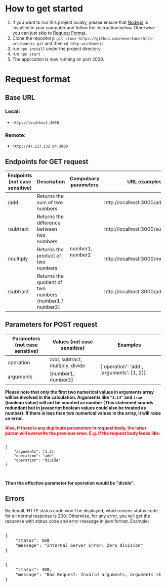<h1>How to get started</h1>

<ol>
    <li>
          If you want to run this project locally, please ensure that <a href="https://nodejs.org/">Node.js</a> is installed in your computer and follow the instruction below. Otherwise you can just skip to <a href="#request-format"> Request Format</a>.
         </li>
    <li>
          Clone the repository:
          <code
            >git clone https://github.com/neverIand/http-arithmetic.git</code
          >
          and then <code>cd http-arithmetic</code>
        </li>
    <li>run <code>npm install</code> under the project directory</li>
    <li>run <code>npm start</code></li>
    <li>The application is now running on port 3000.</li>
</ol>

<h1 id="request-format">Request format</h1>

<h2>Base URL</h2>

<h3>Local: </h3>
<p>
    <ul>
          <li><code>http://localhost:3000</code></li>
    </ul>
</p>
<h3>Remote:</h3>
<p> 
      <ul>
        <li><code>http://47.117.132.84:3000</code></li>
     </ul>
</p>

<h2>Endpoints for GET request</h2>

  <table>
        <thead>
          <tr>
            <th>Endpoints <br>(not case sensitive)</th>
            <th>Description</th>
            <th>Compulsory parameters</th>
            <th>URL examples</th>
          </tr>
        </thead>
        <tbody>
          <tr>
            <td>/add</td>
            <td>Returns the sum of two numbers</td>
            <td rowspan="4">number1, number2</td>
            <td>http://localhost:3000/add/1/2</td>
          </tr>
          <tr>
            <td>/subtract</td>
            <td>Returns the difference between two numbers</td>
            <td>http://localhost:3000/subtract/5/3</td>
          </tr>
          <tr>
            <td>/multiply</td>
            <td>Returns the product of two numbers</td>
            <td>http://localhost:3000/multiply/6/7</td>
          </tr>
          <tr>
            <td>/subtract</td>
            <td>
              Returns the quotient of two numbers <br />(number1 / number2)
            </td>
            <td>http://localhost:3000/add/1/2</td>
          </tr>
        </tbody>
      </table>

<h2>Parameters for POST request</h2>

  <table>
        <thead>
          <tr>
            <th>Parameters<br>(not case sensitive)</th>
            <th>Values (not case sensitive)</th>
            <th>Examples</th>
          </tr>
        </thead>
        <tbody>
          <tr>
            <td>operation</td>
            <td>add, subtract, multiply, divide</td>
            <td rowspan="2">{'operation': 'add', 'arguments': [1, 2]}</td>
          </tr>
          <tr>
            <td>arguments</td>
            <td>[number1, number2]</td>
          </tr>
        </tbody>
      </table>

<p><strong>Please note that only the first two numerical values in arguments array will be involved in the calculation. Arguments like <code>"1.14"</code> and <code>true</code> (boolean value) will not be counted as number (This statement sounds redundant but in javascript boolean values could also be treated as number). If there is less than two numerical values in the array, it will raise an error.</strong>
      </p>

<p style="color: red;"><strong>
        Also, if there is any duplicate parameters in request body, the latter param will overwrite the previous ones. E.g. if the request body looks like:
      </strong>
      <p>
      <pre>
        <code>
{
    "arguments": [1,2],
    "operation": "add",
    "operation": "divide"
}
        </code>
      </pre>
    </p>
    <strong>Then the effective parameter for operation would be "divide".</strong>
      </p>

<h2>Errors</h2>

  <p>
        By deault, HTTP status code won't be displayed, which means status code
        for all normal response is 200. Otherwise, for any error, you will get
        the response with status code and error message in json format. Example:
      </p>

<pre>

{
    "status": 500
    "message": "Internal Server Error: Zero division"
}
</pre>   


<pre>
        
{
    "status": 400,
    "message": "Bad Request: Invalid arguments, arguments should be a numerical value"
}
</pre>   
